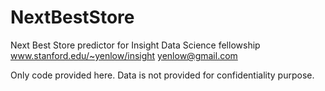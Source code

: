 # NextBestStore
Next Best Store predictor for Insight Data Science fellowship
www.stanford.edu/~yenlow/insight
yenlow@gmail.com

Only code provided here.
Data is not provided for confidentiality purpose.
